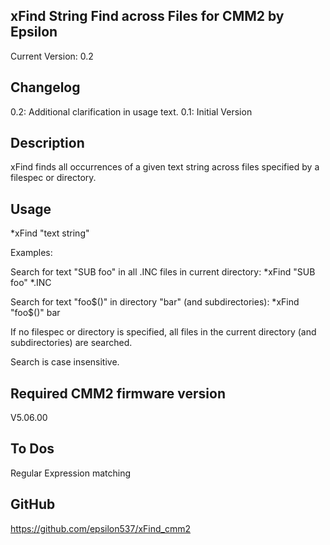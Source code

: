 xFind String Find across Files for CMM2 by Epsilon
--------------------------------------------------

Current Version: 0.2

Changelog
---------

0.2: Additional clarification in usage text.
0.1: Initial Version

Description
-----------

xFind finds all occurrences of a given text string across files specified by a filespec or directory.

Usage
-----

*xFind "text string" <filespec or dir>

Examples:

Search for text "SUB foo" in all .INC files in current directory: 
*xFind "SUB foo" *.INC

Search for text "foo$()" in directory "bar" (and subdirectories):
*xFind "foo$()" bar

If no filespec or directory is specified, all files in the current directory (and subdirectories) are searched.

Search is case insensitive.

Required CMM2 firmware version
------------------------------
V5.06.00

To Dos
------
Regular Expression matching

GitHub
------
https://github.com/epsilon537/xFind_cmm2
